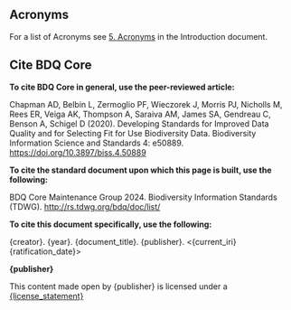 
## Acronyms

For a list of Acronyms see [5. Acronyms](https://github.com/tdwg/bdq/blob/master/tg2/_review/build/templates/intro/intro-header.md#5-acronyms) in the Introduction document. 

## Cite BDQ Core

**To cite BDQ Core in general, use the peer-reviewed article:**

Chapman AD, Belbin L, Zermoglio PF, Wieczorek J, Morris PJ, Nicholls
M, Rees ER, Veiga AK, Thompson A, Saraiva AM, James SA, Gendreau C,
Benson A, Schigel D (2020). Developing Standards for Improved Data
Quality and for Selecting Fit for Use Biodiversity Data.
Biodiversity Information Science and Standards 4: e50889.
https://doi.org/10.3897/biss.4.50889

**To cite the standard document upon which this page is built, use
the following:**

BDQ Core Maintenance Group 2024. Biodiversity Information Standards (TDWG). http://rs.tdwg.org/bdq/doc/list/

**To cite this document specifically, use the following:**

{creator}. {year}. {document_title}. {publisher}. <{current_iri}{ratification_date}>

**{publisher}**

This content made open by {publisher} is licensed under a [{license_statement}]({license_uri})


